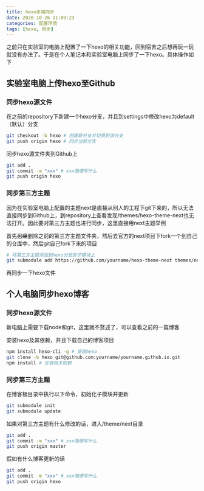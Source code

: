 ```yaml
---
title: hexo多端同步
date: 2020-10-26 11:09:23
categories: 配置环境
tags: [hexo, 同步]
---
```


之前只在实验室的电脑上配置了一下hexo的相关功能，回到宿舍之后想再玩一玩就没有办法了。于是在个人笔记本和实验室电脑上同步了一下hexo。具体操作如下

<!--more-->

## 实验室电脑上传hexo至Github
### 同步hexo源文件
在之前的repository下新建一个hexo分支，并且到settings中修改hexo为default（默认）分支
```bash
git checkout -b hexo # 创建新分支并切换到该分支
git push origin hexo # 同步当前分支
```
同步hexo源文件夹到Github上
```bash
git add .
git commit -m "xxx" # xxx随便写什么
git push origin hexo 
```
### 同步第三方主题
因为在实验室电脑上配置的主题next是直接从别人的工程下git下来的，所以无法直接同步到Github上，到repository上查看发现/themes/hexo-theme-next也无法打开。因此要对第三方主题也进行同步，这里直接用next主题举例

首先~~忍痛~~删除之前的第三方主题文件夹，然后去官方的next项目下fork一个到自己的仓库中，然后git自己fork下来的项目
```bash
# 将第三方主题添加到hexo分支的子模块上
git submodule add https://github.com/yourname/hexo-theme-next themes/next 
```
再同步一下hexo文件

## 个人电脑同步hexo博客
### 同步hexo源文件
新电脑上需要下载node和git，这里就不赘述了，可以查看之前的一篇博客

安装hexo及其依赖，并且下载自己的博客项目
```bash
npm install hexo-cli -g # 安装hexo
git clone -b hexo git@github.com:yourname/yourname.github.io.git
npm install # 安装相关依赖
```
### 同步第三方主题
在博客根目录中执行以下命令，初始化子模块并更新
```bash
git submodule init
git submodule update
```
如果对第三方主题有什么修改的话，进入/theme/next目录
```bash
git add .
git commit -m "xxx" # xxx随便写什么
git push origin master 
```
假如有什么博客更新的话
```bash
git add .
git commit -m "xxx" # xxx随便写什么
git push origin hexo 
```